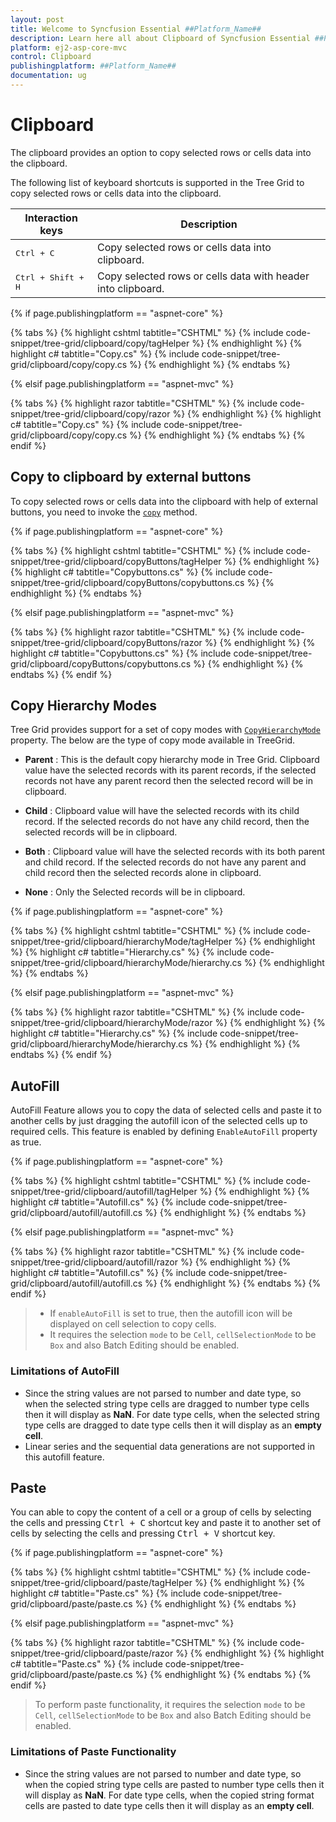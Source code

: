 ```yaml
---
layout: post
title: Welcome to Syncfusion Essential ##Platform_Name##
description: Learn here all about Clipboard of Syncfusion Essential ##Platform_Name## widgets based on HTML5 and jQuery.
platform: ej2-asp-core-mvc
control: Clipboard
publishingplatform: ##Platform_Name##
documentation: ug
---
```



# Clipboard

The clipboard provides an option to copy selected rows or cells data into the clipboard.

The following list of keyboard shortcuts is supported in the Tree Grid to copy selected rows or cells data into the clipboard.

Interaction keys |Description
-----|-----
<kbd>Ctrl + C</kbd> |Copy selected rows or cells data into clipboard.
<kbd>Ctrl + Shift + H</kbd> |Copy selected rows or cells data with header into clipboard.

{% if page.publishingplatform == "aspnet-core" %}

{% tabs %}
{% highlight cshtml tabtitle="CSHTML" %}
{% include code-snippet/tree-grid/clipboard/copy/tagHelper %}
{% endhighlight %}
{% highlight c# tabtitle="Copy.cs" %}
{% include code-snippet/tree-grid/clipboard/copy/copy.cs %}
{% endhighlight %}
{% endtabs %}

{% elsif page.publishingplatform == "aspnet-mvc" %}

{% tabs %}
{% highlight razor tabtitle="CSHTML" %}
{% include code-snippet/tree-grid/clipboard/copy/razor %}
{% endhighlight %}
{% highlight c# tabtitle="Copy.cs" %}
{% include code-snippet/tree-grid/clipboard/copy/copy.cs %}
{% endhighlight %}
{% endtabs %}
{% endif %}



## Copy to clipboard by external buttons

To copy selected rows or cells data into the clipboard with help of external buttons, you need to invoke the [`copy`](../api/treegrid/clipboard/#copy) method.

{% if page.publishingplatform == "aspnet-core" %}

{% tabs %}
{% highlight cshtml tabtitle="CSHTML" %}
{% include code-snippet/tree-grid/clipboard/copyButtons/tagHelper %}
{% endhighlight %}
{% highlight c# tabtitle="Copybuttons.cs" %}
{% include code-snippet/tree-grid/clipboard/copyButtons/copybuttons.cs %}
{% endhighlight %}
{% endtabs %}

{% elsif page.publishingplatform == "aspnet-mvc" %}

{% tabs %}
{% highlight razor tabtitle="CSHTML" %}
{% include code-snippet/tree-grid/clipboard/copyButtons/razor %}
{% endhighlight %}
{% highlight c# tabtitle="Copybuttons.cs" %}
{% include code-snippet/tree-grid/clipboard/copyButtons/copybuttons.cs %}
{% endhighlight %}
{% endtabs %}
{% endif %}



## Copy Hierarchy Modes

Tree Grid provides support for a set of copy modes with [`CopyHierarchyMode`](../api/treegrid/filterSettingsModel/#hierarchymode) property.
The below are the type of copy mode available in TreeGrid.

* **Parent** : This is the default copy hierarchy mode in Tree Grid. Clipboard value have the selected records with its parent records, if the selected records not have any parent record then the selected record will be in clipboard.

* **Child** : Clipboard value will have the selected records with its child record. If the selected records do not have any child record, then the selected records will be in clipboard.

* **Both** : Clipboard value will have the selected records with its both parent and child record. If the selected records do not have any parent and child record then the selected records alone in clipboard.

* **None** : Only the Selected records will be in clipboard.

{% if page.publishingplatform == "aspnet-core" %}

{% tabs %}
{% highlight cshtml tabtitle="CSHTML" %}
{% include code-snippet/tree-grid/clipboard/hierarchyMode/tagHelper %}
{% endhighlight %}
{% highlight c# tabtitle="Hierarchy.cs" %}
{% include code-snippet/tree-grid/clipboard/hierarchyMode/hierarchy.cs %}
{% endhighlight %}
{% endtabs %}

{% elsif page.publishingplatform == "aspnet-mvc" %}

{% tabs %}
{% highlight razor tabtitle="CSHTML" %}
{% include code-snippet/tree-grid/clipboard/hierarchyMode/razor %}
{% endhighlight %}
{% highlight c# tabtitle="Hierarchy.cs" %}
{% include code-snippet/tree-grid/clipboard/hierarchyMode/hierarchy.cs %}
{% endhighlight %}
{% endtabs %}
{% endif %}



## AutoFill

AutoFill Feature allows you to copy the data of selected cells and paste it to another cells by just dragging the autofill icon of the selected cells up to required cells. This feature is enabled by defining `EnableAutoFill` property as true.

{% if page.publishingplatform == "aspnet-core" %}

{% tabs %}
{% highlight cshtml tabtitle="CSHTML" %}
{% include code-snippet/tree-grid/clipboard/autofill/tagHelper %}
{% endhighlight %}
{% highlight c# tabtitle="Autofill.cs" %}
{% include code-snippet/tree-grid/clipboard/autofill/autofill.cs %}
{% endhighlight %}
{% endtabs %}

{% elsif page.publishingplatform == "aspnet-mvc" %}

{% tabs %}
{% highlight razor tabtitle="CSHTML" %}
{% include code-snippet/tree-grid/clipboard/autofill/razor %}
{% endhighlight %}
{% highlight c# tabtitle="Autofill.cs" %}
{% include code-snippet/tree-grid/clipboard/autofill/autofill.cs %}
{% endhighlight %}
{% endtabs %}
{% endif %}



> * If `enableAutoFill` is set to true, then the autofill icon will be displayed on cell selection to copy cells.
> * It requires the selection `mode` to be `Cell`,  `cellSelectionMode` to be `Box` and also Batch Editing should be enabled.

### Limitations of AutoFill

* Since the string values are not parsed to number and date type, so when the selected string type cells are dragged to number type cells then it will display as **NaN**. For date type cells, when the selected string type cells are dragged to date type cells then it will display as an **empty cell**.
* Linear series and the sequential data generations are not supported in this autofill feature.

## Paste

You can able to copy the content of a cell or a group of cells by selecting the cells and pressing <kbd>Ctrl + C</kbd> shortcut key and paste it to another set of cells by selecting the cells and pressing <kbd>Ctrl + V</kbd> shortcut key.

{% if page.publishingplatform == "aspnet-core" %}

{% tabs %}
{% highlight cshtml tabtitle="CSHTML" %}
{% include code-snippet/tree-grid/clipboard/paste/tagHelper %}
{% endhighlight %}
{% highlight c# tabtitle="Paste.cs" %}
{% include code-snippet/tree-grid/clipboard/paste/paste.cs %}
{% endhighlight %}
{% endtabs %}

{% elsif page.publishingplatform == "aspnet-mvc" %}

{% tabs %}
{% highlight razor tabtitle="CSHTML" %}
{% include code-snippet/tree-grid/clipboard/paste/razor %}
{% endhighlight %}
{% highlight c# tabtitle="Paste.cs" %}
{% include code-snippet/tree-grid/clipboard/paste/paste.cs %}
{% endhighlight %}
{% endtabs %}
{% endif %}



> To perform paste functionality, it requires the selection `mode` to be `Cell`,  `cellSelectionMode` to be `Box` and also Batch Editing should be enabled.

### Limitations of Paste Functionality

* Since the string values are not parsed to number and date type, so when the copied string type cells are pasted to number type cells then it will display as **NaN**. For date type cells, when the copied string format cells are pasted to date type cells then it will display as an **empty cell**.